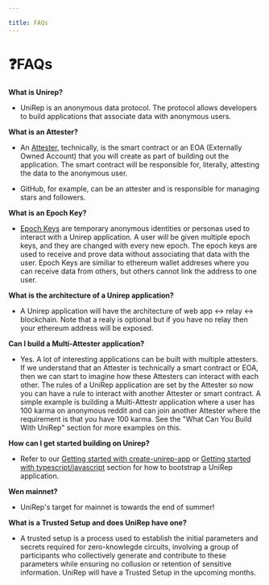 ```yaml
---

title: FAQs
---
```


# ❓FAQs

**What is Unirep?**

* UniRep is an anonymous data protocol. The protocol allows developers to build applications that associate data with anonymous users. 

**What is an Attester?**
* An [Attester](https://developer.unirep.io/docs/protocol/users-and-attesters), technically, is the smart contract or an EOA (Externally Owned Account) that you will create as part of building out the application. The smart contract will be responsible for, literally, attesting the data to the anonymous user. 

- GitHub, for example, can be an attester and is responsible for managing stars and followers. 

**What is an Epoch Key?**

* [Epoch Keys](https://developer.unirep.io/docs/protocol/epoch-key) are temporary anonymous identities or personas used to interact with a Unirep application. A user will be given multiple epoch keys, and they are changed with every new epoch. The epoch keys are used to receive and prove data without associating that data with the user. Epoch Keys are similiar to ethereum wallet addreses where you can receive data from others, but others cannot link the address to one user.

**What is the architecture of a Unirep application?**

* A Unirep application will have the architecture of web app <-> relay <-> blockchain. Note that a realy is optional but if you have no relay then your ethereum address will be exposed.

**Can I build a Multi-Attester application?**
* Yes. A lot of interesting applications can be built with multiple attesters. If we understand that an Attester is technically a smart contract or EOA, then we can start to imagine how these Attesters can interact with each other. The rules of a UniRep application are set by the Attester so now you can have a rule to interact with another Attester or smart contract. A simple example is building a Multi-Attestr application where a user has 100 karma on anonymous reddit and can join another Attester where the requirement is that you have 100 karma. See the "What Can You Build With UniRep" section for more examples on this.

**How can I get started building on Unirep?**
* Refer to our [Getting started with create-unirep-app](https://developer.unirep.io/docs/getting-started/create-unirep-app) or [Getting started with typescript/javascript](https://developer.unirep.io/docs/getting-started/ts-js) section for how to bootstrap a UniRep application.

**Wen mainnet?**
- UniRep's target for mainnet is towards the end of summer!

**What is a Trusted Setup and does UniRep have one?**
- A trusted setup is a process used to establish the initial parameters and secrets required for zero-knowlegde circuits, involving a group of participants who collectively generate and contribute to these parameters while ensuring no collusion or retention of sensitive information. UniRep will have a Trusted Setup in the upcoming months.

